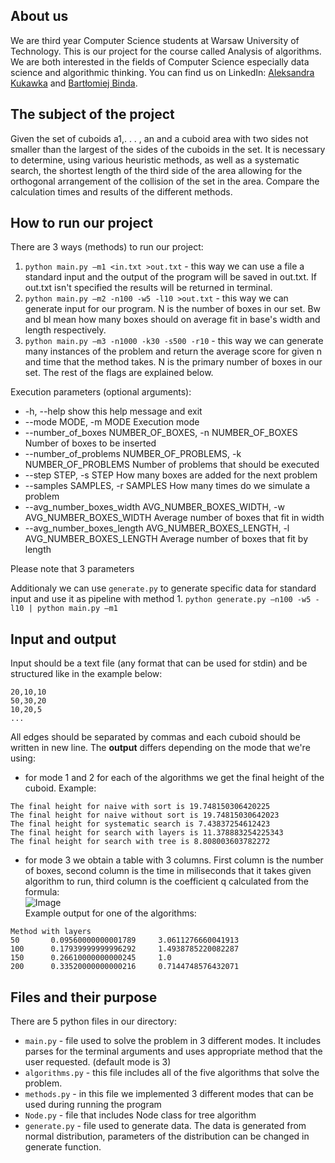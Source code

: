 About us
---------
We are third year Computer Science students at Warsaw University of Technology. 
This is our project for the course called Analysis of algorithms. 
We are both interested in the fields of Computer Science especially data science and algorithmic thinking. 
You can find us on LinkedIn: [Aleksandra Kukawka](https://www.linkedin.com/in/aleksandrakukawka/) and [Bartłomiej Binda](https://www.linkedin.com/in/bart%C5%82omiej-binda-936915147/).

## The subject of the project
Given the set of cuboids a1,. . . , an and a cuboid area with two sides not smaller than the largest of the sides of the cuboids in the set. It is necessary to determine, using various heuristic methods, as well as a systematic search, the shortest length of the third side of the area allowing for the orthogonal arrangement of the collision of the set in the area. Compare the calculation times and results of the different methods.

## How to run our project
There are 3 ways (methods) to run our project:
1. ```python main.py –m1 <in.txt >out.txt``` - this way we can use a file a standard input and the output of the program will be saved in out.txt. If out.txt isn't specified the results will be returned in terminal.
2. ```python main.py –m2 -n100 -w5 -l10 >out.txt``` - this way we can generate input for our program. N is the number of boxes in our set. Bw and bl mean how many boxes should on average fit in base's width and length respectively. 
3. ```python main.py –m3 -n1000 -k30 -s500 -r10``` - this way we can generate many instances of the problem and return the average score for given n and time that the method takes. N is the primary number of boxes in our set. The rest of the flags are explained below.

Execution parameters (optional arguments):
*  -h, --help            show this help message and exit
*  --mode MODE, -m MODE  Execution mode
*  --number_of_boxes NUMBER_OF_BOXES, -n NUMBER_OF_BOXES
                        Number of boxes to be inserted
*  --number_of_problems NUMBER_OF_PROBLEMS, -k NUMBER_OF_PROBLEMS
                        Number of problems that should be executed
*  --step STEP, -s STEP
                        How many boxes are added for the next problem
*  --samples SAMPLES, -r SAMPLES
                        How many times do we simulate a problem
*  --avg_number_boxes_width AVG_NUMBER_BOXES_WIDTH, -w AVG_NUMBER_BOXES_WIDTH
                        Average number of boxes that fit in width
*  --avg_number_boxes_length AVG_NUMBER_BOXES_LENGTH, -l AVG_NUMBER_BOXES_LENGTH
                        Average number of boxes that fit by length

Please note that 3 parameters

Additionaly we can use ```generate.py``` to generate specific data for standard input and use it as pipeline with method 1.
```python generate.py –n100 -w5 -l10 | python main.py –m1```

## Input and output
Input should be a text file (any format that can be used for stdin) and be structured like in the example below:
```
20,10,10
50,30,20
10,20,5
...
```
All edges should be separated by commas and each cuboid should be written in new line.
The **output** differs depending on the mode that we're using:
- for mode 1 and 2 for each of the algorithms we get the final height of the cuboid. Example:
```
The final height for naive with sort is 19.748150306420225
The final height for naive without sort is 19.74815030642023
The final height for systematic search is 7.43837254612423
The final height for search with layers is 11.378883254225343
The final height for search with tree is 8.808003603782272
```
- for mode 3 we obtain a table with 3 columns. First column is the number of boxes, second column is the time in miliseconds that it takes given algorithm to run, third column is the coefficient q calculated from the formula:  
![Image](/images/formula.png)  
Example output for one of the algorithms:
```
Method with layers
50       0.09560000000001789     3.0611276660041913
100      0.17939999999996292     1.4938785220082287
150      0.26610000000000245     1.0
200      0.33520000000000216     0.7144748576432071
```

## Files and their purpose
There are 5 python files in our directory:
- ```main.py``` - file used to solve the problem in 3 different modes. It includes parses for the terminal arguments and uses appropriate method that the user requested. (default mode is 3)
- ```algorithms.py``` - this file includes all of the five algorithms that solve the problem.
- ```methods.py``` - in this file we implemented 3 different modes that can be used during running the program
- ```Node.py``` - file that includes Node class for tree algorithm
- ```generate.py``` - file used to generate data. The data is generated from normal distribution, parameters of the distribution can be changed in generate function.

